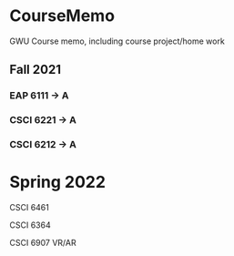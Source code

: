 # CourseMemo
GWU Course memo, including course project/home work

## Fall 2021
### EAP 6111 -> A

### CSCI 6221 -> A

### CSCI 6212 -> A

# Spring 2022

CSCI 6461

CSCI 6364

CSCI 6907 VR/AR



